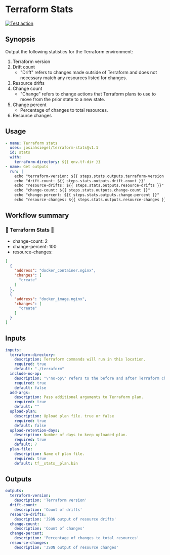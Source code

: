 # Terraform Stats

[![Test action](https://github.com/JosiahSiegel/terraform-stats/actions/workflows/test_action.yml/badge.svg)](https://github.com/JosiahSiegel/terraform-stats/actions/workflows/test_action.yml)

## Synopsis

Output the following statistics for the Terraform environment:
1. Terraform version
2. Drift count
   * "Drift" refers to changes made outside of Terraform and does not necessary match any resources listed for changes.
3. Resource drifts
4. Change count
   * "Change" refers to change actions that Terraform plans to use to move from the prior state to a new state.
5. Change percent
   * Percentage of changes to total resources.
6. Resource changes

## Usage

```yml
- name: Terraform stats
  uses: josiahsiegel/terraform-stats@v1.1
  id: stats
  with:
    terraform-directory: ${{ env.tf-dir }}
- name: Get outputs
  run: |
    echo "terraform-version: ${{ steps.stats.outputs.terraform-version }}"
    echo "drift-count: ${{ steps.stats.outputs.drift-count }}"
    echo "resource-drifts: ${{ steps.stats.outputs.resource-drifts }}"
    echo "change-count: ${{ steps.stats.outputs.change-count }}"
    echo "change-percent: ${{ steps.stats.outputs.change-percent }}"
    echo "resource-changes: ${{ steps.stats.outputs.resource-changes }}"
```

## Workflow summary

### :construction: Terraform Stats :construction:

* change-count: 2
* change-percent: 100
* resource-changes:
```json
[
  {
    "address": "docker_container.nginx",
    "changes": [
      "create"
    ]
  },
  {
    "address": "docker_image.nginx",
    "changes": [
      "create"
    ]
  }
]
```

## Inputs

```yml
inputs:
  terraform-directory:
    description: Terraform commands will run in this location.
    required: true
    default: "./terraform"
  include-no-op:
    description: "\"no-op\" refers to the before and after Terraform changes are identical as a value will only be known after apply."
    required: true
    default: false
  add-args:
    description: Pass additional arguments to Terraform plan.
    required: true
    default: ""
  upload-plan:
    description: Upload plan file. true or false
    required: true
    default: false
  upload-retention-days:
    description: Number of days to keep uploaded plan.
    required: true
    default: 7
  plan-file:
    description: Name of plan file.
    required: true
    default: tf__stats__plan.bin
```

## Outputs
```yml
outputs:
  terraform-version:
    description: 'Terraform version'
  drift-count:
    description: 'Count of drifts'
  resource-drifts:
    description: 'JSON output of resource drifts'
  change-count:
    description: 'Count of changes'
  change-percent:
    description: 'Percentage of changes to total resources'
  resource-changes:
    description: 'JSON output of resource changes'
```
